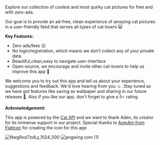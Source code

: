 Explore our collection of coolest and most quirky cat pictures for free and with zero-ads.

<p>Our goal is to provide an ad-free, clean experience of amazing cat pictures in a user-friendly feed that serves all types of cat lovers 😺 </p>

<b>Key Features:</b>
<ul>
<li> Zero ads/fees 😉 </li>
<li>No login/registration, which means we don't collect any of your private data</li>
<li>Beautiful,clean,easy to navigate user-interface</li>
<li>Open-source, we encourage and invite other cat-lovers to help us improve this app 🙌 </li>
</ul>

We welcome you to try out this app and tell us about your experience, suggestions and feedback. We'd love hearing from you :relaxed:.
 </b>Stay tuned</b> as we have got features like saving as wallpaper and sharing in our future releases 🤞. Also if you like our app, don't forget to give a 5⭐ rating.
 
<b>Acknowledgement:</b>

<p>This app is powered by the <a href="https://thecatapi.com">Cat API</a> and we want to thank Aden, its creator for its immense support in our project.
Special thanks to <a href="https://www.flaticon.com/authors/aomam"> AomAm from FlatIcon</a> for creating the icon for this app </p>

![Nwg9xsl7zdLy_1024_500](https://user-images.githubusercontent.com/52042026/181607316-4d213826-e4b4-4549-98f9-1db5a7546025.png)
![pngwing com (1)](https://user-images.githubusercontent.com/52042026/182772288-1644ac6f-f937-4781-a383-49f202bdc50b.png)
